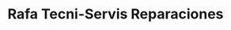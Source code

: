---
title: "Rafa Tecni-Servis Reparaciones"
url: /santo-domingo-este/rafa-tecni-servis-reparaciones/
shop: general
---